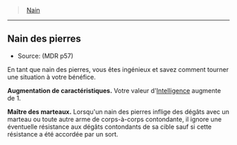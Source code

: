 ﻿---
!SubRaceItem
ParentRaceId: hd_dwarf.md
FullName: Nain - Nain des pierres
IntelligenceBonus: 1
AbilityScoreIncrease: Votre valeur d'[Intelligence](hd_abilities_intelligence.md) augmente de 1.
Id: dwarf_hd.md#nain-des-pierres
ParentLink: dwarf_hd.md#nain
Name: Nain des pierres
ParentName: Nain
NameLevel: 2
Source: (MDR p57)
Attributes: {}
AttributesDictionary: >+
  {}

---
> [Nain](hd_dwarf.md)

---

## Nain des pierres

- Source: (MDR p57)

En tant que nain des pierres, vous êtes ingénieux et savez comment tourner une situation à votre bénéfice.

**Augmentation de caractéristiques.** Votre valeur d'[Intelligence](hd_abilities_intelligence.md) augmente de 1.

**Maître des marteaux.** Lorsqu'un nain des pierres inflige des dégâts avec un marteau ou toute autre arme de corps-à-corps contondante, il ignore une éventuelle résistance aux dégâts contondants de sa cible sauf si cette résistance a été accordée par un sort.

